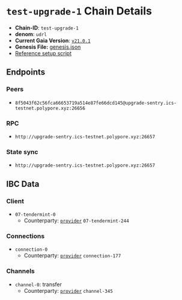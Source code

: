 
# `test-upgrade-1` Chain Details

* **Chain-ID**: `test-upgrade-1`
* **denom**: `udrl`
* **Current Gaia Version**: [`v21.0.1`](https://github.com/cosmos/gaia/releases/tag/v21.0.1)
* **Genesis File:**  [genesis.json](genesis.json)
* [Reference setup script](join-test-upgrade.sh)

## Endpoints

### Peers

* `8f5043f62c56fca66653719a514e87fe66dcd145@upgrade-sentry.ics-testnet.polypore.xyz:26656`

### RPC

* `http://upgrade-sentry.ics-testnet.polypore.xyz:26657`

### State sync

* `http://upgrade-sentry.ics-testnet.polypore.xyz:26657`


## IBC Data

### Client

* `07-tendermint-0`
  * Counterparty: [`provider`](/interchain-security/provider/README.md) `07-tendermint-244`

### Connections

* `connection-0`
  * Counterparty: [`provider`](/interchain-security/provider/README.md) `connection-177`

### Channels

* `channel-0`: transfer
  * Counterparty: [`provider`](/interchain-security/provider/README.md) `channel-345`

